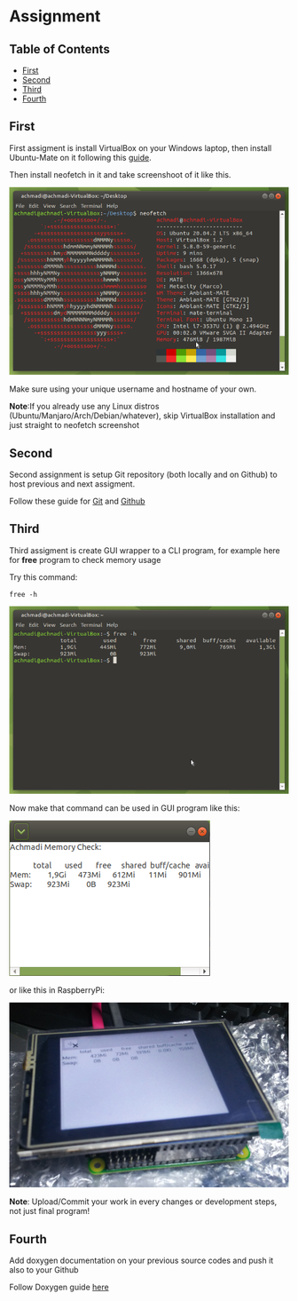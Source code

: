 # Assignment

## Table of Contents
- [First](https://github.com/mekatronik-achmadi/md_tutorial/blob/master/electronic/tutorials/assignment.md#first)
- [Second](https://github.com/mekatronik-achmadi/md_tutorial/blob/master/electronic/tutorials/assignment.md#second)
- [Third](https://github.com/mekatronik-achmadi/md_tutorial/blob/master/electronic/tutorials/assignment.md#third)
- [Fourth](https://github.com/mekatronik-achmadi/md_tutorial/blob/master/electronic/tutorials/assignment.md#fourth)

## First

First assigment is install VirtualBox on your Windows laptop, then install Ubuntu-Mate on it following this [guide](https://github.com/mekatronik-achmadi/md_tutorial/blob/master/internship/tutorials/linuxvbox.md).

Then install neofetch in it and take screenshoot of it like this.

![images](images/myubuntu.png?raw=true)

Make sure using your unique username and hostname of your own.

**Note**:If you already use any Linux distros (Ubuntu/Manjaro/Arch/Debian/whatever), skip VirtualBox installation and just straight to neofetch screenshot

## Second

Second assignment is setup Git repository (both locally and on Github) to host previous and next assigment.

Follow these guide for [Git](https://github.com/mekatronik-achmadi/md_tutorial/blob/master/electronic/tutorials/git.md) and [Github](https://github.com/mekatronik-achmadi/md_tutorial/blob/master/electronic/tutorials/github.md)

## Third

Third assigment is create GUI wrapper to a CLI program, for example here for **free** program to check memory usage

Try this command:

```
free -h
```

![images](images/free.png?raw=true)

Now make that command can be used in GUI program like this:

![images](images/gtkfree.png?raw=true)

or like this in RaspberryPi:

![images](images/rpigui.png?raw=true)

**Note**: Upload/Commit your work in every changes or development steps, not just final program!

## Fourth

Add doxygen documentation on your previous source codes and push it also to your Github

Follow Doxygen guide [here](https://github.com/mekatronik-achmadi/md_tutorial/blob/master/electronic/tutorials/doxygen.md)